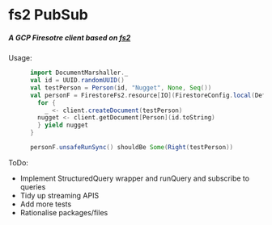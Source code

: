 # fs2 PubSub

##### A GCP Firesotre client based on [fs2](https://fs2.io/guide.html)


Usage:
```scala
      import DocumentMarshaller._
      val id = UUID.randomUUID()
      val testPerson = Person(id, "Nugget", None, Seq())
      val personF = FirestoreFs2.resource[IO](FirestoreConfig.local(DefaultGcpProject, DefaultPubsubPort)).use { client =>
        for {
          _ <- client.createDocument(testPerson)
        nugget <- client.getDocument[Person](id.toString)
        } yield nugget
      }

      personF.unsafeRunSync() shouldBe Some(Right(testPerson))
```



ToDo:
* Implement StructuredQuery wrapper and runQuery and subscribe to queries
* Tidy up streaming APIS
* Add more tests
* Rationalise packages/files
    
    

